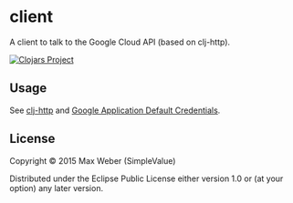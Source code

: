 # client

A client to talk to the Google Cloud API (based on clj-http).

[![Clojars Project](https://img.shields.io/clojars/v/sv/gcloud.client.svg)](https://clojars.org/sv/gcloud.client)

## Usage

See [clj-http](https://github.com/dakrone/clj-http) and [Google Application Default Credentials](https://developers.google.com/identity/protocols/application-default-credentials).

## License

Copyright © 2015 Max Weber (SimpleValue)

Distributed under the Eclipse Public License either version 1.0 or (at
your option) any later version.
